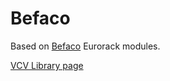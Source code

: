 # Befaco

Based on [Befaco](http://www.befaco.org/) Eurorack modules.

[VCV Library page](https://library.vcvrack.com/Befaco)
